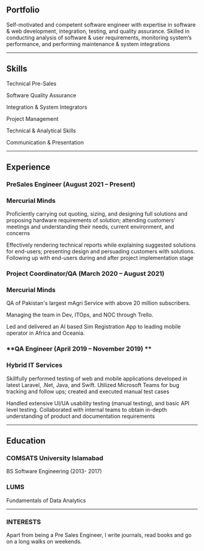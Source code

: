 ## Portfolio


Self-motivated and competent software engineer with expertise in software & web development, integration, testing, and quality assurance. Skilled in conducting analysis of software & user requirements, monitoring system’s performance, and performing maintenance & system integrations
   
---

## Skills

<p align='left'>
<p> Technical Pre-Sales </p>                    <p> Software Quality Assurance </p> 
<p> Integration & System Integrators </p>       <p> Project Management </p>
 <p>Technical & Analytical Skills </p>          <p> Communication & Presentation </p> 
</p>

---

## Experience

### **PreSales Engineer (August 2021 – Present)**
### Mercurial Minds

<p>Proficiently carrying out quoting, sizing, and designing full solutions and proposing hardware requirements of solution; attending customers’ meetings and understanding their needs, current environment, and concerns </p>
<p>	Effectively rendering technical reports while explaining suggested solutions for end-users; presenting design and persuading customers with solutions. Following up with end-users during and after project implementation stage </p>


### **Project Coordinator/QA (March 2020 – August 2021)**
### Mercurial Minds

<p>QA of Pakistan's largest mAgri Service with above 20 million subscribers. </p>
<p>Managing the team in Dev, ITOps, and NOC through Trello. </p>
<p>Led and delivered an AI based Sim Registration App to leading mobile operator in Africa and Oceania. </p>

### **QA Engineer (April 2019 – November 2019)	**
### Hybrid IT Services

<p>	Skillfully performed testing of web and mobile applications developed in latest Laravel, .Net, Java, and Swift. Utilized Microsoft Teams for bug tracking and follow ups; created and executed manual test cases </p>
<p>	Handled extensive UI/UA usability testing (manual testing), and basic API level testing. Collaborated with internal teams to obtain in-depth understanding of product and documentation requirements </p>


---

## Education

### **COMSATS University Islamabad**
BS Software Engineering (2013- 2017)
### **LUMS**
Fundamentals of Data Analytics

---

### INTERESTS
Apart from being a Pre Sales Engineer, I write journals, read books and go on a long walks on weekends. 
